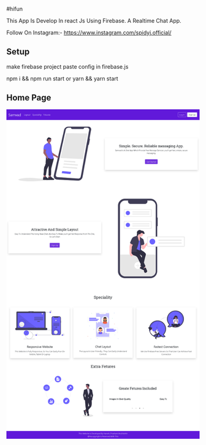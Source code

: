 #hifun

This App Is Develop In react Js Using Firebase. A Realtime Chat App. 

Follow On Instagram:- https://www.instagram.com/spidyj.official/

## Setup 

make firebase project paste config in firebase.js 

npm i && npm run start or yarn && yarn start

## Home Page
![GitHub Logo](/home.png)
